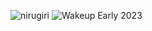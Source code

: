 ![nirugiri](https://img.shields.io/static/v1?label=nirugiri&message=1297324&color=ff69b4)
![Wakeup Early 2023](https://img.shields.io/badge/Wakeup_Early_2023-15/17-blue)
